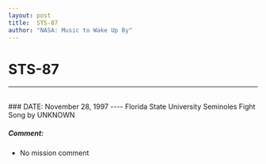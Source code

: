 ```yaml
---
layout: post
title:  STS-87
author: "NASA: Music to Wake Up By"
---
```


# STS-87
----
<br/>
### DATE: November 28, 1997
----
Florida State University Seminoles Fight Song by UNKNOWN

##### Comment:
* No mission comment
